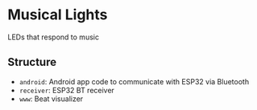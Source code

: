 # Musical Lights

LEDs that respond to music

## Structure
  - `android`: Android app code to communicate with ESP32 via Bluetooth
  - `receiver`: ESP32 BT receiver
  - `www`: Beat visualizer

